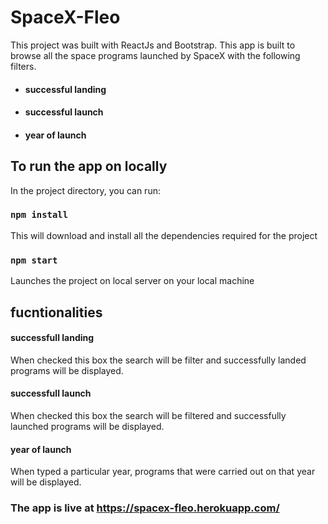 # SpaceX-Fleo

This project was built with ReactJs and Bootstrap.
This app is built to browse all the space programs launched by SpaceX with the following filters.
* #### successful landing
* #### successful launch
* #### year of launch

## To run the app on locally

In the project directory, you can run:

### `npm install`

This will download and install all the dependencies required for the project 


### `npm start`

Launches the project on local server on your local machine

## fucntionalities

#### successfull landing
When checked this box the search will be filter and successfully landed
programs will be displayed.

#### successfull launch
When checked this box the search will be filtered and successfully launched 
programs will be displayed.

#### year of launch
When typed a particular year, programs that were carried out on that year will
be displayed.

### The app is live at https://spacex-fleo.herokuapp.com/



